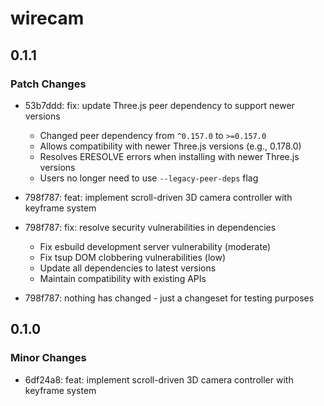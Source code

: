 # wirecam

## 0.1.1

### Patch Changes

- 53b7ddd: fix: update Three.js peer dependency to support newer versions
  - Changed peer dependency from `^0.157.0` to `>=0.157.0`
  - Allows compatibility with newer Three.js versions (e.g., 0.178.0)
  - Resolves ERESOLVE errors when installing with newer Three.js versions
  - Users no longer need to use `--legacy-peer-deps` flag

- 798f787: feat: implement scroll-driven 3D camera controller with keyframe system
- 798f787: fix: resolve security vulnerabilities in dependencies
  - Fix esbuild development server vulnerability (moderate)
  - Fix tsup DOM clobbering vulnerabilities (low)
  - Update all dependencies to latest versions
  - Maintain compatibility with existing APIs

- 798f787: nothing has changed - just a changeset for testing purposes

## 0.1.0

### Minor Changes

- 6df24a8: feat: implement scroll-driven 3D camera controller with keyframe system
